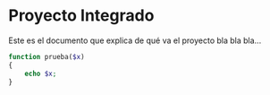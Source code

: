 Proyecto Integrado
==================

Este es el documento que explica de qué va el proyecto bla bla bla...

```php
function prueba($x)
{
    echo $x;
}
```

